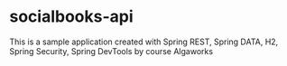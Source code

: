 # socialbooks-api
This is a sample application created with Spring REST, Spring DATA, H2, Spring Security, Spring DevTools by course Algaworks
